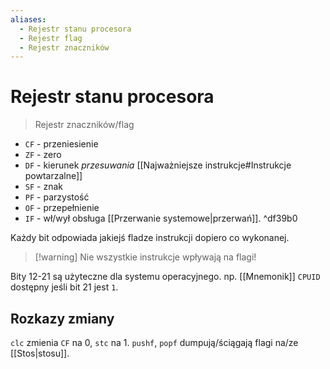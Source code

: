```yaml
---
aliases:
  - Rejestr stanu procesora
  - Rejestr flag
  - Rejestr znaczników
---
```



# Rejestr stanu procesora
> Rejestr znaczników/flag

- `CF` - przeniesienie
- `ZF` - zero
- `DF` - kierunek *przesuwania* [[Najważniejsze instrukcje#Instrukcje powtarzalne]]
- `SF` - znak
- `PF` - parzystość
- `OF` - przepełnienie
- `IF` - wł/wył obsługa [[Przerwanie systemowe|przerwań]]. ^df39b0


Każdy bit odpowiada jakiejś fladze instrukcji dopiero co wykonanej. 
>[!warning] Nie wszystkie instrukcje wpływają na flagi!

Bity 12-21 są użyteczne dla systemu operacyjnego.
np. [[Mnemonik]] `CPUID` dostępny jeśli bit 21 jest `1`.
## Rozkazy zmiany
`clc` zmienia `CF` na 0, `stc` na 1.
`pushf`, `popf` dumpują/ściągają flagi na/ze [[Stos|stosu]].